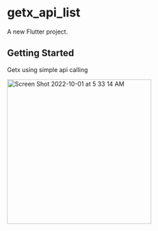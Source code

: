 # getx_api_list

A new Flutter project.

## Getting Started
Getx using simple api calling 

<img width="337" alt="Screen Shot 2022-10-01 at 5 33 14 AM" src="https://user-images.githubusercontent.com/12158468/193369313-b09b9802-3ad8-4d70-aa04-be4e432c1b89.png">

